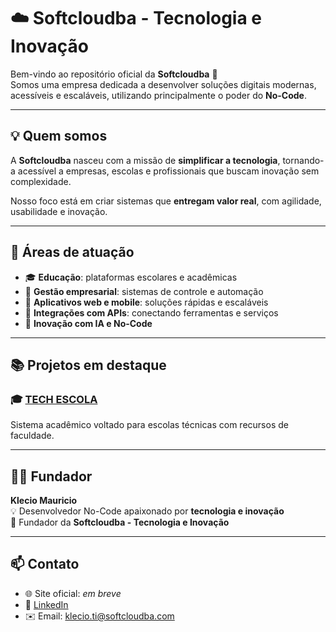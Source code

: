 # ☁️ Softcloudba - Tecnologia e Inovação

Bem-vindo ao repositório oficial da **Softcloudba** 🚀  
Somos uma empresa dedicada a desenvolver soluções digitais modernas, acessíveis e escaláveis, utilizando principalmente o poder do **No-Code**.  

---

## 💡 Quem somos
A **Softcloudba** nasceu com a missão de **simplificar a tecnologia**, tornando-a acessível a empresas, escolas e profissionais que buscam inovação sem complexidade.  

Nosso foco está em criar sistemas que **entregam valor real**, com agilidade, usabilidade e inovação.  

---

## 🚀 Áreas de atuação
- 🎓 **Educação**: plataformas escolares e acadêmicas  
- 💼 **Gestão empresarial**: sistemas de controle e automação  
- 📱 **Aplicativos web e mobile**: soluções rápidas e escaláveis  
- 🔗 **Integrações com APIs**: conectando ferramentas e serviços  
- 🤖 **Inovação com IA e No-Code**  

---

## 📚 Projetos em destaque
### 🎓 [TECH ESCOLA](https://github.com/klecinho-ti/sistema-escolar)
Sistema acadêmico voltado para escolas técnicas com recursos de faculdade.  

---

## 👨‍💻 Fundador
**Klecio Mauricio**  
💡 Desenvolvedor No-Code apaixonado por **tecnologia e inovação**  
🏢 Fundador da **Softcloudba - Tecnologia e Inovação**

---

## 📫 Contato
- 🌐 Site oficial: *em breve*  
- 💼 [LinkedIn](https://www.linkedin.com/)  
- ✉️ Email: klecio.ti@softcloudba.com
